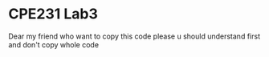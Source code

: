# CPE231 Lab3
Dear my friend who want to copy this code please u should understand first and don't copy whole code
